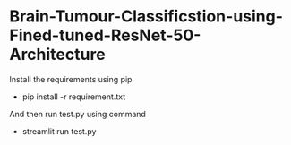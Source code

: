 # Brain-Tumour-Classificstion-using-Fined-tuned-ResNet-50-Architecture
Install the requirements using pip
* pip install -r requirement.txt

And then run test.py using command
* streamlit run test.py


